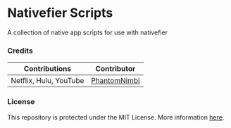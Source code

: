 # Nativefier Scripts
A collection of native app scripts for use with nativefier

### Credits

| Contributions | Contributor |
| --- | --- |
| Netflix, Hulu, YouTube | [PhantomNimbi][PhantomNimbi] |

### License
This repository is protected under the MIT License. More information [here][LICENSE].


[LICENSE]: ./LICENSE
[PhantomNimbi]: https://github.com/PhantomNimbi
